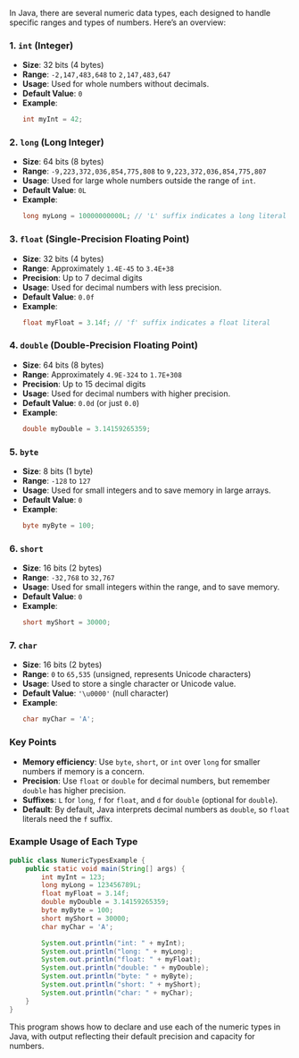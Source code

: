 In Java, there are several numeric data types, each designed to handle specific ranges and types of numbers. Here’s an overview:

### 1. **`int`** (Integer)
   - **Size**: 32 bits (4 bytes)
   - **Range**: `-2,147,483,648` to `2,147,483,647`
   - **Usage**: Used for whole numbers without decimals.
   - **Default Value**: `0`
   - **Example**:
     ```java
     int myInt = 42;
     ```

### 2. **`long`** (Long Integer)
   - **Size**: 64 bits (8 bytes)
   - **Range**: `-9,223,372,036,854,775,808` to `9,223,372,036,854,775,807`
   - **Usage**: Used for large whole numbers outside the range of `int`.
   - **Default Value**: `0L`
   - **Example**:
     ```java
     long myLong = 10000000000L; // 'L' suffix indicates a long literal
     ```

### 3. **`float`** (Single-Precision Floating Point)
   - **Size**: 32 bits (4 bytes)
   - **Range**: Approximately `1.4E-45` to `3.4E+38`
   - **Precision**: Up to 7 decimal digits
   - **Usage**: Used for decimal numbers with less precision.
   - **Default Value**: `0.0f`
   - **Example**:
     ```java
     float myFloat = 3.14f; // 'f' suffix indicates a float literal
     ```

### 4. **`double`** (Double-Precision Floating Point)
   - **Size**: 64 bits (8 bytes)
   - **Range**: Approximately `4.9E-324` to `1.7E+308`
   - **Precision**: Up to 15 decimal digits
   - **Usage**: Used for decimal numbers with higher precision.
   - **Default Value**: `0.0d` (or just `0.0`)
   - **Example**:
     ```java
     double myDouble = 3.14159265359;
     ```

### 5. **`byte`**
   - **Size**: 8 bits (1 byte)
   - **Range**: `-128` to `127`
   - **Usage**: Used for small integers and to save memory in large arrays.
   - **Default Value**: `0`
   - **Example**:
     ```java
     byte myByte = 100;
     ```

### 6. **`short`**
   - **Size**: 16 bits (2 bytes)
   - **Range**: `-32,768` to `32,767`
   - **Usage**: Used for small integers within the range, and to save memory.
   - **Default Value**: `0`
   - **Example**:
     ```java
     short myShort = 30000;
     ```

### 7. **`char`**
   - **Size**: 16 bits (2 bytes)
   - **Range**: `0` to `65,535` (unsigned, represents Unicode characters)
   - **Usage**: Used to store a single character or Unicode value.
   - **Default Value**: `'\u0000'` (null character)
   - **Example**:
     ```java
     char myChar = 'A';
     ```

### Key Points
- **Memory efficiency**: Use `byte`, `short`, or `int` over `long` for smaller numbers if memory is a concern.
- **Precision**: Use `float` or `double` for decimal numbers, but remember `double` has higher precision.
- **Suffixes**: `L` for `long`, `f` for `float`, and `d` for `double` (optional for `double`).
- **Default**: By default, Java interprets decimal numbers as `double`, so `float` literals need the `f` suffix.

### Example Usage of Each Type
```java
public class NumericTypesExample {
    public static void main(String[] args) {
        int myInt = 123;
        long myLong = 123456789L;
        float myFloat = 3.14f;
        double myDouble = 3.14159265359;
        byte myByte = 100;
        short myShort = 30000;
        char myChar = 'A';

        System.out.println("int: " + myInt);
        System.out.println("long: " + myLong);
        System.out.println("float: " + myFloat);
        System.out.println("double: " + myDouble);
        System.out.println("byte: " + myByte);
        System.out.println("short: " + myShort);
        System.out.println("char: " + myChar);
    }
}
```

This program shows how to declare and use each of the numeric types in Java, with output reflecting their default precision and capacity for numbers.